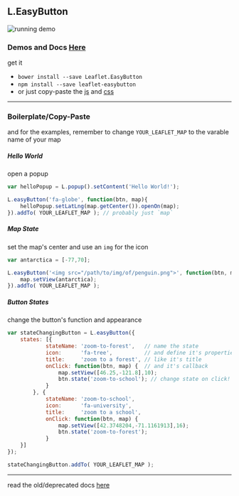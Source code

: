 ## L.EasyButton

![running demo](https://raw.githubusercontent.com/CliffCloud/Leaflet.EasyButton/dist/img/alert_example.gif)

### Demos and Docs [Here](http://danielmontague.com/projects/easyButton.js/v1/examples/)

get it

  * `bower install --save Leaflet.EasyButton`
  * `npm install --save leaflet-easybutton`
  * or just copy-paste the
    [js](https://raw.githubusercontent.com/CliffCloud/Leaflet.EasyButton/master/src/easy-button.js)
    and
    [css](https://raw.githubusercontent.com/CliffCloud/Leaflet.EasyButton/master/src/easy-button.css)

-----------------------------------------------------------------------------------

### Boilerplate/Copy-Paste

and for the examples, remember to change `YOUR_LEAFLET_MAP` to the varable name of your map

##### Hello World

open a popup

```javascript
var helloPopup = L.popup().setContent('Hello World!');

L.easyButton('fa-globe', function(btn, map){
    helloPopup.setLatLng(map.getCenter()).openOn(map);
}).addTo( YOUR_LEAFLET_MAP ); // probably just `map`
```

##### Map State

set the map's center and use an `img` for the icon

```javascript
var antarctica = [-77,70];

L.easyButton('<img src="/path/to/img/of/penguin.png">', function(btn, map){
    map.setView(antarctica);
}).addTo( YOUR_LEAFLET_MAP );
```

##### Button States

change the button's function and appearance

```javascript
var stateChangingButton = L.easyButton({
    states: [{
            stateName: 'zoom-to-forest',   // name the state
            icon:      'fa-tree',          // and define it's properties
            title:     'zoom to a forest', // like it's title
            onClick: function(btn, map) {  // and it's callback
                map.setView([46.25,-121.8],10);
                btn.state('zoom-to-school'); // change state on click!
            }
        }, {
            stateName: 'zoom-to-school',
            icon:      'fa-university',
            title:     'zoom to a school',
            onClick: function(btn, map) {
                map.setView([42.3748204,-71.1161913],16);
                btn.state('zoom-to-forest');
            }
    }]
});

stateChangingButton.addTo( YOUR_LEAFLET_MAP );
```

-----------------------------------------------------------------------------------

read the old/deprecated docs [here](http://cliffcloud.github.io/Leaflet.EasyButton/)
